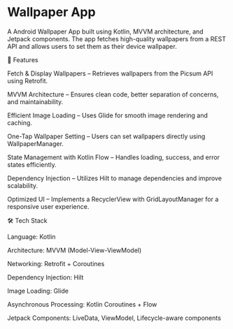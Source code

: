# Wallpaper App
 
A Android Wallpaper App built using Kotlin, MVVM architecture, and Jetpack components. The app fetches high-quality wallpapers from a REST API and allows users to set them as their device wallpaper.

🚀 Features

Fetch & Display Wallpapers – Retrieves wallpapers from the Picsum API using Retrofit.

MVVM Architecture – Ensures clean code, better separation of concerns, and maintainability.

Efficient Image Loading – Uses Glide for smooth image rendering and caching.

One-Tap Wallpaper Setting – Users can set wallpapers directly using WallpaperManager.

State Management with Kotlin Flow – Handles loading, success, and error states efficiently.

Dependency Injection – Utilizes Hilt to manage dependencies and improve scalability.

Optimized UI – Implements a RecyclerView with GridLayoutManager for a responsive user experience.

🛠️ Tech Stack

Language: Kotlin

Architecture: MVVM (Model-View-ViewModel)

Networking: Retrofit + Coroutines

Dependency Injection: Hilt

Image Loading: Glide

Asynchronous Processing: Kotlin Coroutines + Flow

Jetpack Components: LiveData, ViewModel, Lifecycle-aware components
